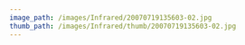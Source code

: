 ```yaml
---
image_path: /images/Infrared/20070719135603-02.jpg
thumb_path: /images/Infrared/thumb/20070719135603-02.jpg
---
```

